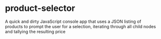 # product-selector

A quick and dirty JavaScript console app that uses a JSON listing of products to prompt the user for a selection, iterating through all child nodes and tallying the resulting price
